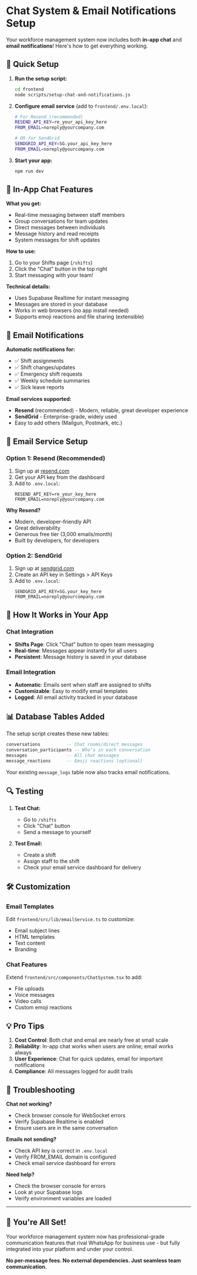 # Chat System & Email Notifications Setup

Your workforce management system now includes both **in-app chat** and **email notifications**! Here's how to get everything working.

## 🚀 Quick Setup

1. **Run the setup script:**
   ```bash
   cd frontend
   node scripts/setup-chat-and-notifications.js
   ```

2. **Configure email service** (add to `frontend/.env.local`):
   ```bash
   # For Resend (recommended)
   RESEND_API_KEY=re_your_api_key_here
   FROM_EMAIL=noreply@yourcompany.com
   
   # OR for SendGrid
   SENDGRID_API_KEY=SG.your_api_key_here
   FROM_EMAIL=noreply@yourcompany.com
   ```

3. **Start your app:**
   ```bash
   npm run dev
   ```

## 💬 In-App Chat Features

**What you get:**
- Real-time messaging between staff members
- Group conversations for team updates
- Direct messages between individuals
- Message history and read receipts
- System messages for shift updates

**How to use:**
1. Go to your Shifts page (`/shifts`)
2. Click the "Chat" button in the top right
3. Start messaging with your team!

**Technical details:**
- Uses Supabase Realtime for instant messaging
- Messages are stored in your database
- Works in web browsers (no app install needed)
- Supports emoji reactions and file sharing (extensible)

## 📧 Email Notifications

**Automatic notifications for:**
- ✅ Shift assignments
- ✅ Shift changes/updates  
- ✅ Emergency shift requests
- ✅ Weekly schedule summaries
- ✅ Sick leave reports

**Email services supported:**
- **Resend** (recommended) - Modern, reliable, great developer experience
- **SendGrid** - Enterprise-grade, widely used
- Easy to add others (Mailgun, Postmark, etc.)

## 🔧 Email Service Setup

### Option 1: Resend (Recommended)

1. Sign up at [resend.com](https://resend.com)
2. Get your API key from the dashboard
3. Add to `.env.local`:
   ```
   RESEND_API_KEY=re_your_key_here
   FROM_EMAIL=noreply@yourcompany.com
   ```

**Why Resend?**
- Modern, developer-friendly API
- Great deliverability
- Generous free tier (3,000 emails/month)
- Built by developers, for developers

### Option 2: SendGrid

1. Sign up at [sendgrid.com](https://sendgrid.com)
2. Create an API key in Settings > API Keys
3. Add to `.env.local`:
   ```
   SENDGRID_API_KEY=SG.your_key_here
   FROM_EMAIL=noreply@yourcompany.com
   ```

## 🎯 How It Works in Your App

### Chat Integration
- **Shifts Page**: Click "Chat" button to open team messaging
- **Real-time**: Messages appear instantly for all users
- **Persistent**: Message history is saved in your database

### Email Integration
- **Automatic**: Emails sent when staff are assigned to shifts
- **Customizable**: Easy to modify email templates
- **Logged**: All email activity tracked in your database

## 📊 Database Tables Added

The setup script creates these new tables:

```sql
conversations          -- Chat rooms/direct messages
conversation_participants -- Who's in each conversation
messages               -- All chat messages
message_reactions      -- Emoji reactions (optional)
```

Your existing `message_logs` table now also tracks email notifications.

## 🔍 Testing

1. **Test Chat:**
   - Go to `/shifts`
   - Click "Chat" button
   - Send a message to yourself

2. **Test Email:**
   - Create a shift
   - Assign staff to the shift
   - Check your email service dashboard for delivery

## 🛠 Customization

### Email Templates
Edit `frontend/src/lib/emailService.ts` to customize:
- Email subject lines
- HTML templates
- Text content
- Branding

### Chat Features
Extend `frontend/src/components/ChatSystem.tsx` to add:
- File uploads
- Voice messages
- Video calls
- Custom emoji reactions

## 💡 Pro Tips

1. **Cost Control**: Both chat and email are nearly free at small scale
2. **Reliability**: In-app chat works when users are online; email works always
3. **User Experience**: Chat for quick updates, email for important notifications
4. **Compliance**: All messages logged for audit trails

## 🚨 Troubleshooting

**Chat not working?**
- Check browser console for WebSocket errors
- Verify Supabase Realtime is enabled
- Ensure users are in the same conversation

**Emails not sending?**
- Check API key is correct in `.env.local`
- Verify FROM_EMAIL domain is configured
- Check email service dashboard for errors

**Need help?**
- Check the browser console for errors
- Look at your Supabase logs
- Verify environment variables are loaded

---

## 🎉 You're All Set!

Your workforce management system now has professional-grade communication features that rival WhatsApp for business use - but fully integrated into your platform and under your control.

**No per-message fees. No external dependencies. Just seamless team communication.**